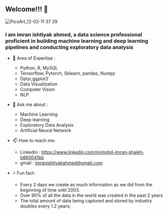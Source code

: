 ## Welcome!!! 👋
![PicsArt_12-02-11 37 29](https://user-images.githubusercontent.com/65457907/144367665-19e378db-a2e4-4ba9-bc15-fcc02e7d363a.jpg)

### I am imran ishtiyak ahmed, a data science professional proficient in building machine learning and deep learning pipelines and conducting exploratory data analysis




- 🌱 Area of Expertise :
     - Python, R, MySQL
     - Tensorflow, Pytorch, Sklearn, pandas, Numpy
     - Dplyr,ggplot2
     - Data Visualization
     - Computer Vision
     - NLP
     
- 💬 Ask me about :
     - Machine Learning
     - Deep learning
     - Exploratory Data Analysis
     - Artificial Neural Network
     
- 📫 How to reach me: 
     - Linkedin : https://www.linkedin.com/in/mohd-imran-shaikh-b860041bb
     - gmail : imranishtiyakahmed@gmail.com
     
- ⚡ Fun fact: 
     - Every 2 days we create as much information as we did from the beginning of time until 2003.
     - Over 90% of all the data in the world was created in the past 2 years
     - The total amount of data being captured and stored by industry doubles every 1.2 years;
